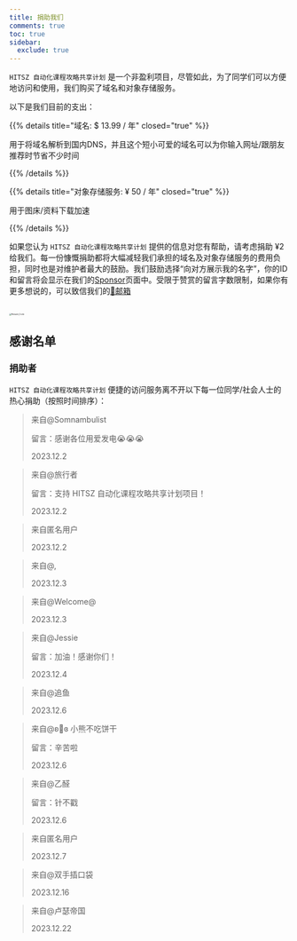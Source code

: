 ```yaml
---
title: 捐助我们
comments: true
toc: true
sidebar:
  exclude: true
---
```


`HITSZ 自动化课程攻略共享计划` 是一个非盈利项目，尽管如此，为了同学们可以方便地访问和使用，我们购买了域名和对象存储服务。

以下是我们目前的支出：

{{% details title="域名: $ 13.99 / 年" closed="true" %}}

用于将域名解析到国内DNS，并且这个短小可爱的域名可以为你输入网址/跟朋友推荐时节省不少时间

{{% /details %}}

{{% details title="对象存储服务: ¥ 50 / 年" closed="true" %}}

用于图床/资料下载加速

{{% /details %}}

如果您认为 `HITSZ 自动化课程攻略共享计划` 提供的信息对您有帮助，请考虑捐助 ¥2 给我们。每一份慷慨捐助都将大幅减轻我们承担的域名及对象存储服务的费用负担，同时也是对维护者最大的鼓励。我们鼓励选择“向对方展示我的名字”，你的ID和留言将会显示在我们的[Sponsor](https://hoa.moe/sponsor/)页面中。受限于赞赏的留言字数限制，如果你有更多想说的，可以致信我们的[📮邮箱](mailto:hi@hoa.moe)

<br>
<img src="https://mitcher-1316637614.cos.ap-nanjing.myqcloud.com/hoa/20231112170457.png?imageSlim" alt="Reward_Code" style="zoom:25%; display: block; margin: 0 auto;" />

## 感谢名单

### 捐助者

`HITSZ 自动化课程攻略共享计划` 便捷的访问服务离不开以下每一位同学/社会人士的热心捐助（按照时间排序）：

> 来自@Somnambulist
>
> 留言：感谢各位用爱发电😭😭😭
>
> 2023.12.2

> 来自@旅行者
>
> 留言：支持 HITSZ 自动化课程攻略共享计划项目！
>
> 2023.12.2

> 来自匿名用户
>
> 2023.12.2

> 来自@,
>
> 2023.12.3

> 来自@Welcome@
>
> 2023.12.3

> 来自@Jessie
>
> 留言：加油！感谢你们！
>
> 2023.12.4

> 来自@追鱼
>
> 2023.12.6

>来自@ʚ🧸ɞ  小熊不吃饼干
>
>留言：辛苦啦
>
>2023.12.6

>来自@乙醛
>
>留言：针不戳
>
>2023.12.6

>来自匿名用户
>
>2023.12.7

>来自@双手插口袋
>
>2023.12.16

>来自@卢瑟帝国
>
>2023.12.22
